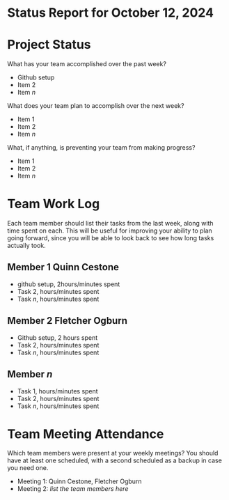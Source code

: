 Status Report for October 12, 2024
===

# Project Status

What has your team accomplished over the past week?
* Github setup
* Item 2
* Item _n_

What does your team plan to accomplish over the next week?
* Item 1
* Item 2
* Item _n_

What, if anything, is preventing your team from making progress?
* Item 1
* Item 2
* Item _n_

# Team Work Log

Each team member should list their tasks from the last week, along with time spent on each. This will be useful for improving your ability to plan going forward, since you will be able to look back to see how long tasks actually took.

## Member 1 Quinn Cestone

* github setup, 2hours/minutes spent
* Task 2, hours/minutes spent
* Task _n_, hours/minutes spent

## Member 2 Fletcher Ogburn

* Github setup, 2 hours spent
* Task 2, hours/minutes spent
* Task _n_, hours/minutes spent

## Member _n_

* Task 1, hours/minutes spent
* Task 2, hours/minutes spent
* Task _n_, hours/minutes spent

# Team Meeting Attendance

Which team members were present at your weekly meetings? You should have at least one scheduled, with a second scheduled as a backup in case you need one.

* Meeting 1: Quinn Cestone, Fletcher Ogburn
* Meeting 2: _list the team members here_

